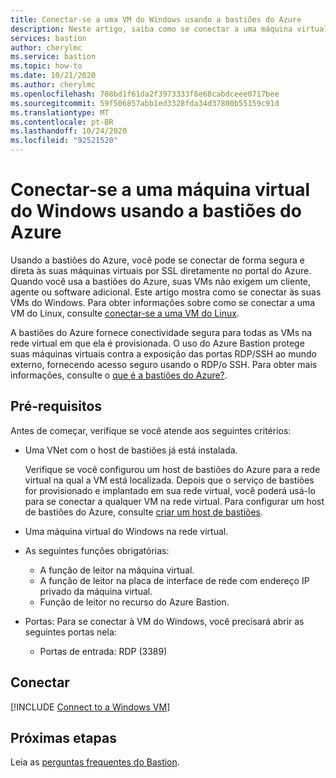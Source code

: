 ```yaml
---
title: Conectar-se a uma VM do Windows usando a bastiões do Azure
description: Neste artigo, saiba como se conectar a uma máquina virtual do Azure que executa o Windows usando a bastiões do Azure.
services: bastion
author: cherylmc
ms.service: bastion
ms.topic: how-to
ms.date: 10/21/2020
ms.author: cherylmc
ms.openlocfilehash: 708bd1f61da2f3973333f8e68cabdceee0717bee
ms.sourcegitcommit: 59f506857abb1ed3328fda34d37800b55159c91d
ms.translationtype: MT
ms.contentlocale: pt-BR
ms.lasthandoff: 10/24/2020
ms.locfileid: "92521520"
---
```

# <a name="connect-to-a-windows-virtual-machine-using-azure-bastion"></a>Conectar-se a uma máquina virtual do Windows usando a bastiões do Azure

Usando a bastiões do Azure, você pode se conectar de forma segura e direta às suas máquinas virtuais por SSL diretamente no portal do Azure. Quando você usa a bastiões do Azure, suas VMs não exigem um cliente, agente ou software adicional. Este artigo mostra como se conectar às suas VMs do Windows. Para obter informações sobre como se conectar a uma VM do Linux, consulte [conectar-se a uma VM do Linux](bastion-connect-vm-ssh.md).

A bastiões do Azure fornece conectividade segura para todas as VMs na rede virtual em que ela é provisionada. O uso do Azure Bastion protege suas máquinas virtuais contra a exposição das portas RDP/SSH ao mundo externo, fornecendo acesso seguro usando o RDP/o SSH. Para obter mais informações, consulte o [que é a bastiões do Azure?](bastion-overview.md).

## <a name="prerequisites"></a>Pré-requisitos

Antes de começar, verifique se você atende aos seguintes critérios:

* Uma VNet com o host de bastiões já está instalada.

   Verifique se você configurou um host de bastiões do Azure para a rede virtual na qual a VM está localizada. Depois que o serviço de bastiões for provisionado e implantado em sua rede virtual, você poderá usá-lo para se conectar a qualquer VM na rede virtual. Para configurar um host de bastiões do Azure, consulte [criar um host de bastiões](tutorial-create-host-portal.md#createhost).
* Uma máquina virtual do Windows na rede virtual.
* As seguintes funções obrigatórias:
  * A função de leitor na máquina virtual.
  * A função de leitor na placa de interface de rede com endereço IP privado da máquina virtual.
  * Função de leitor no recurso do Azure Bastion.
* Portas: Para se conectar à VM do Windows, você precisará abrir as seguintes portas nela:
  * Portas de entrada: RDP (3389)

## <a name="connect"></a><a name="rdp"></a>Conectar

[!INCLUDE [Connect to a Windows VM](../../includes/bastion-vm-rdp.md)]
 
## <a name="next-steps"></a>Próximas etapas

Leia as [perguntas frequentes do Bastion](bastion-faq.md).